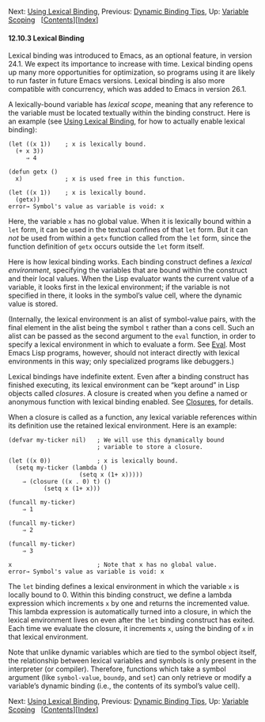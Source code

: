 <!-- This is the GNU Emacs Lisp Reference Manual
corresponding to Emacs version 27.2.

Copyright (C) 1990-1996, 1998-2021 Free Software Foundation,
Inc.

Permission is granted to copy, distribute and/or modify this document
under the terms of the GNU Free Documentation License, Version 1.3 or
any later version published by the Free Software Foundation; with the
Invariant Sections being "GNU General Public License," with the
Front-Cover Texts being "A GNU Manual," and with the Back-Cover
Texts as in (a) below.  A copy of the license is included in the
section entitled "GNU Free Documentation License."

(a) The FSF's Back-Cover Text is: "You have the freedom to copy and
modify this GNU manual.  Buying copies from the FSF supports it in
developing GNU and promoting software freedom." -->

<!-- Created by GNU Texinfo 6.7, http://www.gnu.org/software/texinfo/ -->

Next: [Using Lexical Binding](Using-Lexical-Binding.html), Previous: [Dynamic Binding Tips](Dynamic-Binding-Tips.html), Up: [Variable Scoping](Variable-Scoping.html)   \[[Contents](index.html#SEC_Contents "Table of contents")]\[[Index](Index.html "Index")]

#### 12.10.3 Lexical Binding

Lexical binding was introduced to Emacs, as an optional feature, in version 24.1. We expect its importance to increase with time. Lexical binding opens up many more opportunities for optimization, so programs using it are likely to run faster in future Emacs versions. Lexical binding is also more compatible with concurrency, which was added to Emacs in version 26.1.

A lexically-bound variable has *lexical scope*, meaning that any reference to the variable must be located textually within the binding construct. Here is an example (see [Using Lexical Binding](Using-Lexical-Binding.html), for how to actually enable lexical binding):

    (let ((x 1))    ; x is lexically bound.
      (+ x 3))
         ⇒ 4

    (defun getx ()
      x)            ; x is used free in this function.

    (let ((x 1))    ; x is lexically bound.
      (getx))
    error→ Symbol's value as variable is void: x

Here, the variable `x` has no global value. When it is lexically bound within a `let` form, it can be used in the textual confines of that `let` form. But it can *not* be used from within a `getx` function called from the `let` form, since the function definition of `getx` occurs outside the `let` form itself.

Here is how lexical binding works. Each binding construct defines a *lexical environment*, specifying the variables that are bound within the construct and their local values. When the Lisp evaluator wants the current value of a variable, it looks first in the lexical environment; if the variable is not specified in there, it looks in the symbol’s value cell, where the dynamic value is stored.

(Internally, the lexical environment is an alist of symbol-value pairs, with the final element in the alist being the symbol `t` rather than a cons cell. Such an alist can be passed as the second argument to the `eval` function, in order to specify a lexical environment in which to evaluate a form. See [Eval](Eval.html). Most Emacs Lisp programs, however, should not interact directly with lexical environments in this way; only specialized programs like debuggers.)

Lexical bindings have indefinite extent. Even after a binding construct has finished executing, its lexical environment can be “kept around” in Lisp objects called *closures*. A closure is created when you define a named or anonymous function with lexical binding enabled. See [Closures](Closures.html), for details.

When a closure is called as a function, any lexical variable references within its definition use the retained lexical environment. Here is an example:

    (defvar my-ticker nil)   ; We will use this dynamically bound
                             ; variable to store a closure.

    (let ((x 0))             ; x is lexically bound.
      (setq my-ticker (lambda ()
                        (setq x (1+ x)))))
        ⇒ (closure ((x . 0) t) ()
              (setq x (1+ x)))

    (funcall my-ticker)
        ⇒ 1

    (funcall my-ticker)
        ⇒ 2

    (funcall my-ticker)
        ⇒ 3

    x                        ; Note that x has no global value.
    error→ Symbol's value as variable is void: x

The `let` binding defines a lexical environment in which the variable `x` is locally bound to 0. Within this binding construct, we define a lambda expression which increments `x` by one and returns the incremented value. This lambda expression is automatically turned into a closure, in which the lexical environment lives on even after the `let` binding construct has exited. Each time we evaluate the closure, it increments `x`, using the binding of `x` in that lexical environment.

Note that unlike dynamic variables which are tied to the symbol object itself, the relationship between lexical variables and symbols is only present in the interpreter (or compiler). Therefore, functions which take a symbol argument (like `symbol-value`, `boundp`, and `set`) can only retrieve or modify a variable’s dynamic binding (i.e., the contents of its symbol’s value cell).

Next: [Using Lexical Binding](Using-Lexical-Binding.html), Previous: [Dynamic Binding Tips](Dynamic-Binding-Tips.html), Up: [Variable Scoping](Variable-Scoping.html)   \[[Contents](index.html#SEC_Contents "Table of contents")]\[[Index](Index.html "Index")]
